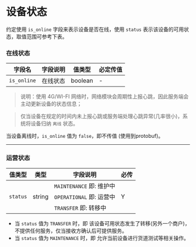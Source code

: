# 设备状态

约定使用 `is_online` 字段来表示设备是否在线，使用 `status`
表示该设备的可用状态，取值范围可参考下表。

### 在线状态

| 字段名         | 字段说明 | 值类型     | 必定传值 |
|-------------|------|---------|------|
| `is_online` | 在线状态 | boolean | -    |

> 说明：使用 4G/WI-FI
> 网络时，网络模块会周期性上报心跳，因此服务端会主动更新设备的状态信息；

> 仅当设备在规定的时间内未上报心跳或服务端处理心跳异常(几率很小)，系统将设备归纳 `离线` 状态。

当设备离线时，`is_online` 值为 `false`，即不传值 (使用到protobuf)。

<hr />

### 运营状态

<table style="width:100%">
    <thead>
        <tr>
            <th>值类型</th>
            <th>类型</th>
            <th>字段说明</th>
            <th>必传</th>
        </tr>
    </thead>
    <tbody>
        <tr>
            <td rowspan="3"><code>status</code></td>
            <td rowspan="3">string</td>
            <td><code>MAINTENANCE</code> 即: 维护中</td>
            <td rowspan="3">Y</td>
        </tr>
        <tr>
            <td><code>OPERATIONAL</code> 即: 运营中</td>
        </tr>
        <tr>
            <td><code>TRANSFER</code> 即: 转移中</td>
        </tr>
    </tbody>
</table>

+ 当 `status` 值为 `TRANSFER` 时，即 该设备可用状态发生了转移(另外一个商户)，不提供任何服务，仅当接收方确认后可提供服务。
+ 当 `status` 值为 `MAINTENANCE` 时，即 允许当前设备进行货道测试等相关操作。
